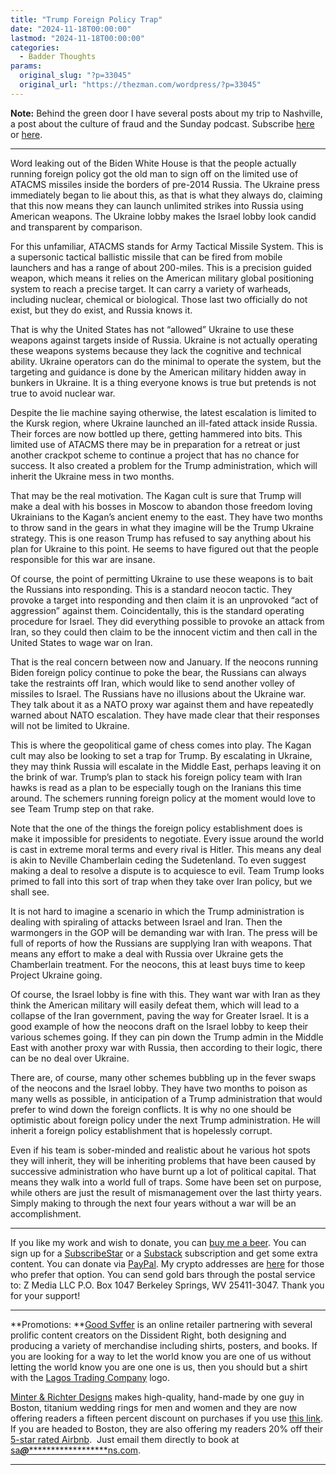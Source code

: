 ```yaml
---
title: "Trump Foreign Policy Trap"
date: "2024-11-18T00:00:00"
lastmod: "2024-11-18T00:00:00"
categories:
  - Badder Thoughts
params:
  original_slug: "?p=33045"
  original_url: "https://thezman.com/wordpress/?p=33045"
---
```


**Note:** Behind the green door I have several posts about my trip to
Nashville, a post about the culture of fraud and the Sunday podcast.
Subscribe
<a href="https://www.subscribestar.com/the-z-blog" rel="noopener"
target="_blank">here</a> or
<a href="https://thedissident.substack.com/" rel="noopener"
target="_blank">here</a>.

------------------------------------------------------------------------

Word leaking out of the Biden White House is that the people actually
running foreign policy got the old man to sign off on the limited use of
ATACMS missiles inside the borders of pre-2014 Russia. The Ukraine press
immediately began to lie about this, as that is what they always do,
claiming that this now means they can launch unlimited strikes into
Russia using American weapons. The Ukraine lobby makes the Israel lobby
look candid and transparent by comparison.

For this unfamiliar, ATACMS stands for Army Tactical Missile System.
This is a supersonic tactical ballistic missile that can be fired from
mobile launchers and has a range of about 200-miles. This is a precision
guided weapon, which means it relies on the American military global
positioning system to reach a precise target. It can carry a variety of
warheads, including nuclear, chemical or biological. Those last two
officially do not exist, but they do exist, and Russia knows it.

That is why the United States has not “allowed” Ukraine to use these
weapons against targets inside of Russia. Ukraine is not actually
operating these weapons systems because they lack the cognitive and
technical ability. Ukraine operators can do the minimal to operate the
system, but the targeting and guidance is done by the American military
hidden away in bunkers in Ukraine. It is a thing everyone knows is true
but pretends is not true to avoid nuclear war.

Despite the lie machine saying otherwise, the latest escalation is
limited to the Kursk region, where Ukraine launched an ill-fated attack
inside Russia. Their forces are now bottled up there, getting hammered
into bits. This limited use of ATACMS there may be in preparation for a
retreat or just another crackpot scheme to continue a project that has
no chance for success. It also created a problem for the Trump
administration, which will inherit the Ukraine mess in two months.

That may be the real motivation. The Kagan cult is sure that Trump will
make a deal with his bosses in Moscow to abandon those freedom loving
Ukrainians to the Kagan’s ancient enemy to the east. They have two
months to throw sand in the gears in what they imagine will be the Trump
Ukraine strategy. This is one reason Trump has refused to say anything
about his plan for Ukraine to this point. He seems to have figured out
that the people responsible for this war are insane.

Of course, the point of permitting Ukraine to use these weapons is to
bait the Russians into responding. This is a standard neocon tactic.
They provoke a target into responding and then claim it is an unprovoked
“act of aggression” against them. Coincidentally, this is the standard
operating procedure for Israel. They did everything possible to provoke
an attack from Iran, so they could then claim to be the innocent victim
and then call in the United States to wage war on Iran.

That is the real concern between now and January. If the neocons running
Biden foreign policy continue to poke the bear, the Russians can always
take the restraints off Iran, which would like to send another volley of
missiles to Israel. The Russians have no illusions about the Ukraine
war. They talk about it as a NATO proxy war against them and have
repeatedly warned about NATO escalation. They have made clear that their
responses will not be limited to Ukraine.

This is where the geopolitical game of chess comes into play. The Kagan
cult may also be looking to set a trap for Trump. By escalating in
Ukraine, they may think Russia will escalate in the Middle East, perhaps
leaving it on the brink of war. Trump’s plan to stack his foreign policy
team with Iran hawks is read as a plan to be especially tough on the
Iranians this time around. The schemers running foreign policy at the
moment would love to see Team Trump step on that rake.

Note that the one of the things the foreign policy establishment does is
make it impossible for presidents to negotiate. Every issue around the
world is cast in extreme moral terms and every rival is Hitler. This
means any deal is akin to Neville Chamberlain ceding the Sudetenland. To
even suggest making a deal to resolve a dispute is to acquiesce to evil.
Team Trump looks primed to fall into this sort of trap when they take
over Iran policy, but we shall see.

It is not hard to imagine a scenario in which the Trump administration
is dealing with spiraling of attacks between Israel and Iran. Then the
warmongers in the GOP will be demanding war with Iran. The press will be
full of reports of how the Russians are supplying Iran with weapons.
That means any effort to make a deal with Russia over Ukraine gets the
Chamberlain treatment. For the neocons, this at least buys time to keep
Project Ukraine going.

Of course, the Israel lobby is fine with this. They want war with Iran
as they think the American military will easily defeat them, which will
lead to a collapse of the Iran government, paving the way for Greater
Israel. It is a good example of how the neocons draft on the Israel
lobby to keep their various schemes going. If they can pin down the
Trump admin in the Middle East with another proxy war with Russia, then
according to their logic, there can be no deal over Ukraine.

There are, of course, many other schemes bubbling up in the fever swaps
of the neocons and the Israel lobby. They have two months to poison as
many wells as possible, in anticipation of a Trump administration that
would prefer to wind down the foreign conflicts. It is why no one should
be optimistic about foreign policy under the next Trump administration.
He will inherit a foreign policy establishment that is hopelessly
corrupt.

Even if his team is sober-minded and realistic about he various hot
spots they will inherit, they will be inheriting problems that have been
caused by successive administration who have burnt up a lot of political
capital. That means they walk into a world full of traps. Some have been
set on purpose, while others are just the result of mismanagement over
the last thirty years. Simply making to through the next four years
without a war will be an accomplishment.

------------------------------------------------------------------------

If you like my work and wish to donate, you can
<a href="https://www.buymeacoffee.com/mujolulu" rel="noopener"
target="_blank">buy me a beer</a>. You can sign up for a
<a href="https://www.subscribestar.com/the-z-blog" rel="noopener"
target="_blank">SubscribeStar</a> or a
<a href="https://thedissident.substack.com/" rel="noopener"
target="_blank">Substack</a> subscription and get some extra content.
You can donate via <a
href="https://www.paypal.com/donate/?cmd=_s-xclick&amp;hosted_button_id=UDAS2Q8JYA6CN&amp;source=url"
rel="noopener" target="_blank">PayPal</a>. My crypto addresses are
<a href="https://thezman.com/wordpress/?page_id=22713" rel="noopener"
target="_blank">here</a> for those who prefer that option. You can send
gold bars through the postal service to: Z Media LLC P.O. Box 1047
Berkeley Springs, WV 25411-3047. Thank you for your support!

------------------------------------------------------------------------

**Promotions: **<a href="https://goodsvffer.com/" rel="noopener" target="_blank">Good
Svffer</a> is an online retailer partnering with several prolific
content creators on the Dissident Right, both designing and producing a
variety of merchandise including shirts, posters, and books. If you are
looking for a way to let the world know you are one of us without
letting the world know you are one one is us, then you should but a
shirt with the
<a href="https://goodsvffer.com/products/lagos-trading-company"
rel="noopener" target="_blank">Lagos Trading Company</a> logo.

<a href="https://www.minterandrichterdesigns.com/"
rel="noreferrer nofollow noopener" target="_blank">Minter &amp; Richter
Designs</a> makes high-quality, hand-made by one guy in Boston, titanium
wedding rings for men and women and they are now offering readers a
fifteen percent discount on purchases if you use
<a href="https://www.minterandrichterdesigns.com/discount/ZMAN"
rel="noreferrer nofollow noopener" target="_blank">this link</a>.
<span class="highlight"><span class="colour"><span class="font"><span class="size">If
you are headed to Boston, they are also offering my readers 20% off
their <a
href="https://www.airbnb.com/users/7988017/listings?user_id=7988017&amp;s=3"
rel="noopener noreferrer" target="_blank">5-star rated Airbnb</a>.  Just
email them directly to book at
<a href="mailto:sa***@*********************ns.com"
data-original-string="83y6ZlFMvsK3W+ncMw2Nkw==cb7IR0B3l5/Sji0i97uyzIFczYnwg6ttKw9vLXd90sUk3LVpDiqkfXcfdqw7KDUVZp9"><span
class="apbct-email-encoder"
data-original-string="llP3L7G0joWD/97QdDZhhA==cb79+a4+NI+H2py2+fzzi4SdT47/E3YzKimPhadqXQHI3ouXmcchAi4p4DlxH2YVvXx"
title="This contact has been encoded by Anti-Spam by CleanTalk. Click to decode. To finish the decoding make sure that JavaScript is enabled in your browser.">sa<span
class="apbct-blur">***</span>@<span
class="apbct-blur">*********************</span>ns.com</span></a>.</span></span></span></span>

------------------------------------------------------------------------
